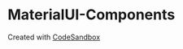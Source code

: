 # MaterialUI-Components
Created with [CodeSandbox](https://codesandbox.io/s/github/denisso/MaterialUI-Components)
